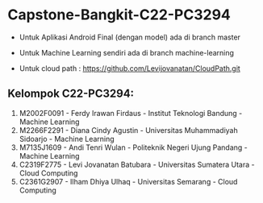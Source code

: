 # Capstone-Bangkit-C22-PC3294

- Untuk Aplikasi Android Final (dengan model) ada di branch master

- Untuk Machine Learning sendiri ada di branch machine-learning

- Untuk cloud path :
https://github.com/Levijovanatan/CloudPath.git

## Kelompok C22-PC3294:
1. M2002F0091 - Ferdy Irawan Firdaus - Institut Teknologi Bandung - Machine Learning 
2. M2266F2291 - Diana Cindy Agustin - Universitas Muhammadiyah Sidoarjo - Machine Learning
3. M7135J1609 - Andi Tenri Wulan - Politeknik Negeri Ujung Pandang - Machine Learning
4. C2319F2775 - Levi Jovanatan Batubara - Universitas Sumatera Utara - Cloud Computing
5. C2361G2907 - Ilham Dhiya Ulhaq - Universitas Semarang - Cloud Computing
